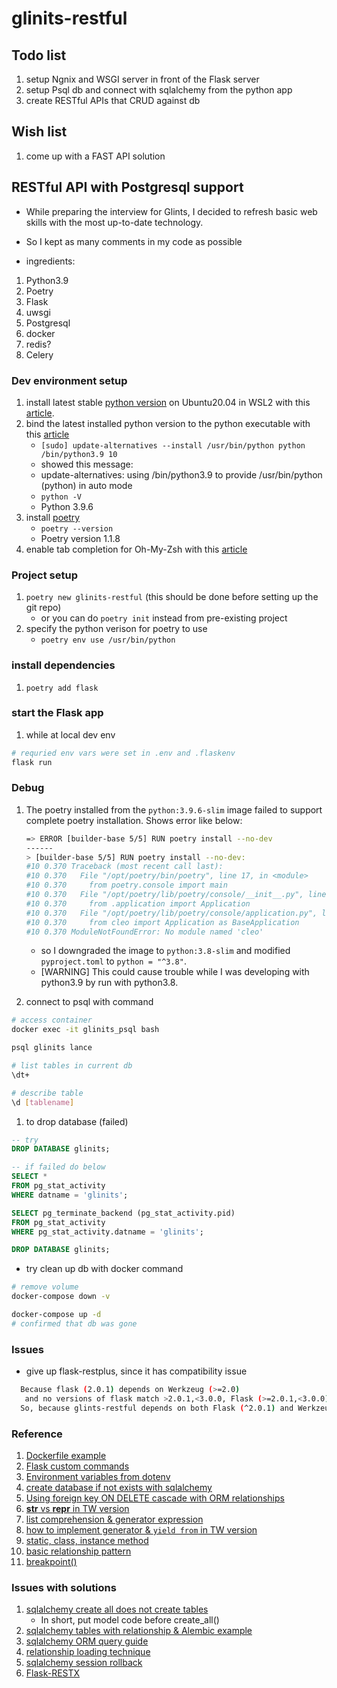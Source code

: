 # glinits-restful

## Todo list
1. setup Ngnix and WSGI server in front of the Flask server
1. setup Psql db and connect with sqlalchemy from the python app
1. create RESTful APIs that CRUD against db

## Wish list
1. come up with a FAST API solution

## RESTful API with Postgresql support

* While preparing the interview for Glints, I decided to refresh basic web skills with the most up-to-date technology. 
* So I kept as many comments in my code as possible

* ingredients:
1. Python3.9
1. Poetry
1. Flask
1. uwsgi
1. Postgresql
1. docker
1. redis? 
1. Celery

### Dev environment setup
1. install latest stable [python version](https://www.python.org/ftp/python/3.9.6/Python-3.9.6.tgz) on Ubuntu20.04 in WSL2 with this [article](https://linuxize.com/post/how-to-install-python-3-9-on-ubuntu-20-04/).
1. bind the latest installed python version to the python executable with this [article](https://stackoverflow.com/a/50331137)
    * `[sudo] update-alternatives --install /usr/bin/python python /bin/python3.9 10`
    * showed this message:
    * update-alternatives: using /bin/python3.9 to provide /usr/bin/python (python) in auto mode
    * `python -V`
    * Python 3.9.6
1. install [poetry](https://python-poetry.org/docs/)
    * `poetry --version`
    * Poetry version 1.1.8
1. enable tab completion for Oh-My-Zsh with this [article](https://python-poetry.org/docs/#enable-tab-completion-for-bash-fish-or-zsh)

### Project setup
1. `poetry new glinits-restful` (this should be done before setting up the git repo)
    * or you can do `poetry init` instead from pre-existing project 
1. specify the python verison for poetry to use
    * `poetry env use /usr/bin/python`

### install dependencies
1. `poetry add flask`
    

### start the Flask app
1. while at local dev env
```sh
# requried env vars were set in .env and .flaskenv
flask run
```


### Debug
1. The poetry installed from the `python:3.9.6-slim` image failed to support complete poetry installation. Shows error like below:
    ```sh
    => ERROR [builder-base 5/5] RUN poetry install --no-dev                                                                                0.4s
    ------                                                                                                                                       
    > [builder-base 5/5] RUN poetry install --no-dev:                                                                                           
    #10 0.370 Traceback (most recent call last):                                                                                                 
    #10 0.370   File "/opt/poetry/bin/poetry", line 17, in <module>
    #10 0.370     from poetry.console import main
    #10 0.370   File "/opt/poetry/lib/poetry/console/__init__.py", line 1, in <module>
    #10 0.370     from .application import Application
    #10 0.370   File "/opt/poetry/lib/poetry/console/application.py", line 1, in <module>
    #10 0.370     from cleo import Application as BaseApplication
    #10 0.370 ModuleNotFoundError: No module named 'cleo'
    ```
    * so I downgraded the image to `python:3.8-slim` and modified `pyproject.toml` to `python = "^3.8"`. 
    * [WARNING] This could cause trouble while I was developing with python3.9 by run with python3.8. 


1. connect to psql with command
```sh
# access container
docker exec -it glinits_psql bash

psql glinits lance

# list tables in current db
\dt+

# describe table
\d [tablename]
```

1. to drop database (failed)
```sql
-- try
DROP DATABASE glinits;

-- if failed do below
SELECT *
FROM pg_stat_activity
WHERE datname = 'glinits';

SELECT pg_terminate_backend (pg_stat_activity.pid)
FROM pg_stat_activity
WHERE pg_stat_activity.datname = 'glinits';

DROP DATABASE glinits;
```

* try clean up db with docker command
```sh
# remove volume
docker-compose down -v

docker-compose up -d
# confirmed that db was gone 
```

### Issues
* give up flask-restplus, since it has compatibility issue
```sh
  Because flask (2.0.1) depends on Werkzeug (>=2.0)
   and no versions of flask match >2.0.1,<3.0.0, Flask (>=2.0.1,<3.0.0) requires Werkzeug (>=2.0).
  So, because glints-restful depends on both Flask (^2.0.1) and Werkzeug (0.16.1), version solving failed.
```  

### Reference
1. [Dockerfile example](https://www.mktr.ai/the-data-scientists-quick-guide-to-dockerfiles-with-examples/)
1. [Flask custom commands](https://flask.palletsprojects.com/en/2.0.x/cli/#custom-commands)
1. [Environment variables from dotenv](https://flask.palletsprojects.com/en/2.0.x/cli/#environment-variables-from-dotenv)
1. [create database if not exists with sqlalchemy](https://stackoverflow.com/a/30971098)
1. [Using foreign key ON DELETE cascade with ORM relationships](https://docs.sqlalchemy.org/en/14/orm/cascades.html#using-foreign-key-on-delete-cascade-with-orm-relationships)
1. [__str__ vs __repr__ in TW version](https://ithelp.ithome.com.tw/articles/10194593)
1. [list comprehension & generator expression](https://www.learncodewithmike.com/2020/01/python-comprehension.html)
1. [how to implement generator & `yield from` in TW version](https://ithelp.ithome.com.tw/articles/10196328)
1. [static, class, instance method](https://www.learncodewithmike.com/2020/01/python-method.html)
1. [basic relationship pattern](https://docs.sqlalchemy.org/en/14/orm/basic_relationships.html)
1. [breakpoint()](https://www.journaldev.com/22695/python-breakpoint)

### Issues with solutions
1. [sqlalchemy create all does not create tables](https://stackoverflow.com/a/20749534)
    * In short, put model code before create_all() 
1. [sqlalchemy tables with relationship & Alembic example](https://blog.techbridge.cc/2017/08/12/python-web-flask101-tutorial-sqlalchemy-orm-database-models/)
1. [sqlalchemy ORM query guide](https://docs.sqlalchemy.org/en/14/orm/queryguide.html)
1. [relationship loading technique](https://docs.sqlalchemy.org/en/14/orm/loading_relationships.html)
1. [sqlalchemy session rollback](https://docs.sqlalchemy.org/en/14/orm/tutorial.html#rolling-back)
1. [Flask-RESTX](https://flask-restx.readthedocs.io/en/latest/)